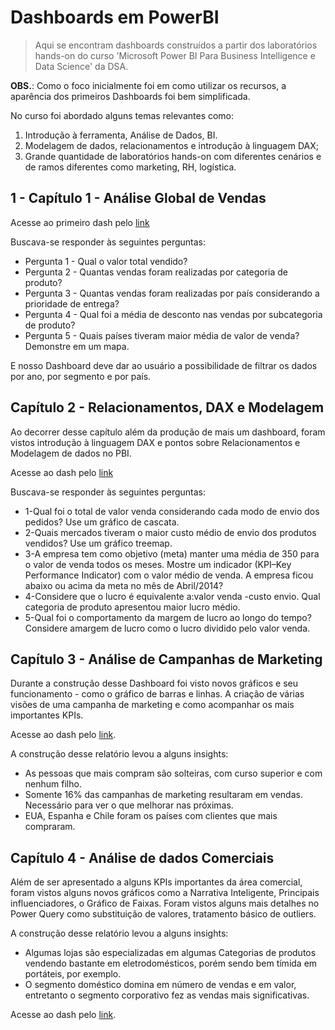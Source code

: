 # Dashboards em PowerBI

> Aqui se encontram dashboards construídos a partir dos laboratórios hands-on do curso 'Microsoft Power BI Para Business Intelligence e Data Science' da DSA.

**OBS.**: Como o foco inicialmente foi em como utilizar os recursos, a aparência dos primeiros Dashboards foi bem simplificada.

No curso foi abordado alguns temas relevantes como:
1. Introdução à ferramenta, Análise de Dados, BI.
2. Modelagem de dados, relacionamentos e introdução à linguagem DAX;
3. Grande quantidade de laboratórios hands-on com diferentes cenários e de ramos diferentes como marketing, RH, logística.

## 1 - Capítulo 1 - Análise Global de Vendas
Acesse ao primeiro dash pelo [link](https://app.powerbi.com/groups/me/reports/20fe30d6-f64b-42ff-9775-709895ec6e38?ctid=88b64181-d94d-4e8d-a63e-22d87ee941dc&pbi_source=linkShare)

Buscava-se responder às seguintes perguntas:
* Pergunta 1 - Qual o valor total vendido?
* Pergunta 2 - Quantas vendas foram realizadas por categoria de produto?
* Pergunta 3 - Quantas vendas foram realizadas por país considerando a prioridade de entrega?
* Pergunta 4 - Qual foi a média de desconto nas vendas por subcategoria de produto?
* Pergunta 5 - Quais países tiveram maior média de valor de venda? Demonstre em um mapa.

E nosso Dashboard deve dar ao usuário a possibilidade de filtrar os dados por ano, por segmento e por país.

## Capítulo 2 - Relacionamentos, DAX e Modelagem
Ao decorrer desse capítulo além da produção de mais um dashboard, foram vistos introdução à linguagem DAX e pontos sobre Relacionamentos e Modelagem de dados no PBI.

Acesse ao dash pelo [link](https://app.powerbi.com/links/RNWDv-4JjV?ctid=88b64181-d94d-4e8d-a63e-22d87ee941dc&pbi_source=linkShare)

Buscava-se responder às seguintes perguntas:
* 1-Qual foi o total de valor venda considerando cada modo de envio dos pedidos? Use um gráfico de cascata.
* 2-Quais mercados tiveram o maior custo médio de envio dos produtos vendidos? Use um gráfico treemap.
* 3-A empresa tem como objetivo (meta) manter uma média de 350 para o valor de venda todos os meses. Mostre um indicador (KPI–Key Performance Indicator) com o valor médio de venda. A empresa ficou abaixo ou acima da meta no mês de Abril/2014?
* 4-Considere que o lucro é equivalente a:valor venda -custo envio. Qual categoria de produto apresentou maior lucro médio.
* 5-Qual foi o comportamento da margem de lucro ao longo do tempo? Considere amargem de lucro como o lucro dividido pelo valor venda.

## Capítulo 3 - Análise de Campanhas de Marketing
Durante a construção desse Dashboard foi visto novos gráficos e seu funcionamento - como o gráfico de barras e linhas. A criação de várias visões de uma campanha de marketing e como acompanhar os mais importantes KPIs.

Acesse ao dash pelo [link](https://app.powerbi.com/links/bKIAMl36Gm?ctid=88b64181-d94d-4e8d-a63e-22d87ee941dc&pbi_source=linkShare&bookmarkGuid=a7ae0dfd-ce9a-4436-a20f-2006a9ba916f).

A construção desse relatório levou a alguns insights:
* As pessoas que mais compram são solteiras, com curso superior e com nenhum filho.
* Somente 16% das campanhas de marketing resultaram em vendas. Necessário para ver o que melhorar nas próximas.
* EUA, Espanha e Chile foram os países com clientes que mais compraram.

## Capítulo 4 - Análise de dados Comerciais
Além de ser apresentado a alguns KPIs importantes da área comercial, foram vistos alguns novos gráficos como a Narrativa Inteligente, Principais influenciadores, 
o Gráfico de Faixas. Foram vistos alguns mais detalhes no Power Query como substituição de valores, tratamento básico de outliers.

A construção desse relatório levou a alguns insights:
* Algumas lojas são especializadas em algumas Categorias de produtos vendendo bastante em eletrodomésticos, porém sendo bem tímida em portáteis, por exemplo.
* O segmento doméstico domina em número de vendas e em valor, entretanto o segmento corporativo fez as vendas mais significativas.



Acesse ao dash pelo [link](https://app.powerbi.com/links/Ku5LnKm1Yj?ctid=88b64181-d94d-4e8d-a63e-22d87ee941dc&pbi_source=linkShare&bookmarkGuid=72e1883d-3b8e-494a-afc0-806018d97591).

